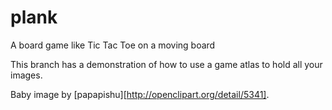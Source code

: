 plank
=====

A board game like Tic Tac Toe on a moving board

This branch has a demonstration of how to use a game atlas to hold all your images.

Baby image by [papapishu][http://openclipart.org/detail/5341].

